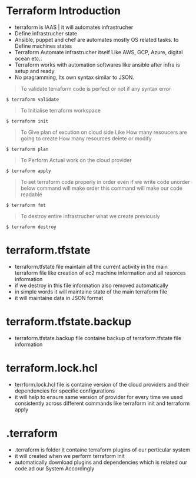 # Terraform Introduction

* terraform is IAAS | it will automates infrastrucher
* Define infrastrucher state 
* Ansible, puppet and chef are automates mostly OS related tasks. to Define machines states 
* Terraform Automate infrastrucher itself Like AWS, GCP, Azure, digital ocean etc..
* Terraform works with automation softwares like ansible after infra is setup and ready 
* No pragramming, Its own syntax similar to JSON. 
	
> To validate terraform code is perfect or not if any syntax error
	
    $ terraform validate 

> To Initialise terraform workspace 	
	
    $ terraform init 
	
> To Give plan of excution on cloud side Like How many resoucers are going to create How many resources delete or modify 

	$ terraform plan 

> To Perform Actual work on the cloud provider 
	
    $ terraform apply 
	
> To set terraform code properly in order even if we write code unorder below command will make order this command will make our code readable 
	
    $ terraform fmt 
	
> To destroy entire infrastrucher what we create previously 
	
    $ terraform destroy 
	

# terraform.tfstate 

* terraform.tfstate file maintain all the current activity in the main terraform file like creation of ec2 machine information and all resorces information 
* if we destroy in this file information also removed automatically 
* in simple words it will maintaine state of the main terraform file 
* it will maintaine data in JSON format 

# terraform.tfstate.backup 

* terraform.tfstate.backup file containe backup of terraform.tfstate file information   

# terraform.lock.hcl

* terrform.lock.hcl file is containe version of the cloud providers and their dependencies for specific configurations 
* it will help to ensure same version of provider for every time we used consistently across different commands like terraform init and terraform apply 

# .terraform 

* .terraform is folder it containe terraform plugins of our perticular system 
* it will created when we perform terraform init 
* automatically download plugins and dependencies which is related our code ad our System Accordingly  


	
	
